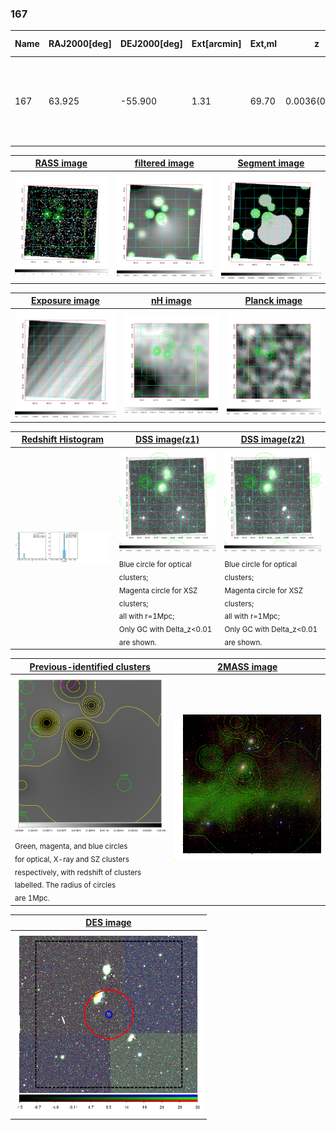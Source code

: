<div STYLE="page-break-after: always;"></div>

### 167

|Name|RAJ2000[deg]|DEJ2000[deg] |Ext[arcmin]| Ext,ml | z | z_src| C|GC(XSZ,Delta_z<0.01)| GC(OPT,Delta_z<0.01)|GC| R_sig[arcmin] | R500[arcmin] | R500[Mpc]| CRsig[c/s] | CR500[c/s] |L500[1E44 erg/s]|F500[1E-12 erg/s/cm^2]| M500[1E14 Msun]|Tx[keV]|Cnt_sig|Beta|Rc[arcmin]|Comment|Alias|
|---|---|---|---|---|---|------|---|--------|---------|----------|---|---|---|---|---|---|---|---|---|---|---|---|---|---|
|167| 63.925| -55.900| 1.31| 69.70| 0.0036(0.005)| z1,| G| -| -| N| 33.725| 64.015| 0.286| 0.307(0.068)| 0.336(0.079)| 0.002(0.000)| 6.091(1.330)| 0.07(0.01)| 0.40(0.03)| 247.2| 0.503(-0.003+0.006)| 6.760(-0.200+0.302)| An XSZ cluster with $z$ = 0.3650 and offset = 0.14 Mpc (30 arcmin)| t018|

|[RASS image](../image/167/167_img.pdf)|[filtered image](../image/167/167_fil.pdf)|[Segment image](../image/167/167_seg.pdf)|
|-------------------|--------------------|-------------------|
| <img src="../image/167/167_img.png" width="300">  | <img src="../image/167/167_fil.png" width="300">   | <img src="../image/167/167_seg.png" width="300">  |

|[Exposure image](../image/167/167_mex.pdf)| [nH image](../image/167/167_nh.pdf)| [Planck image](../image/167/167_p.pdf)|
|-------------------|--------------------|-------------------|
|<img src="../image/167/167_mex.png" width="300">   | <img src="../image/167/167_nh.png" width="300">    | <img src="../image/167/167_p.png" width="300"> |

|[Redshift Histogram](../image/167/167_zg.pdf) | [DSS image(z1)](../image/167/167_dss_z1.pdf)      |  [DSS image(z2)](../image/167/167_dss_z2.pdf)    |
|-------------------|--------------------|-------------------|
|<img src="../image/167/167_zg.png" width="300"> |<img src="../image/167/167_dss_z1.png" width="300"> <sub><br>Blue circle for optical clusters; <br>Magenta circle for XSZ clusters; <br>all with r=1Mpc; <br>Only GC with Delta_z<0.01 are shown. </sub>| <img src="../image/167/167_dss_z2.png" width="300"><sub><br>Blue circle for optical clusters; <br>Magenta circle for XSZ clusters; <br>all with r=1Mpc; <br>Only GC with Delta_z<0.01 are shown. </sub> |

|[Previous-identified clusters](../image/167/167_gc.pdf) | [2MASS image](../image/167/167_2mass.pdf)      |
|-------------------|-------------------|
|<img src=../image/167/167_gc.png width="300"> <br><sub>Green, magenta, and blue circles <br>for optical, X-ray and SZ clusters <br>respectively, with redshift of clusters <br>labelled. The radius of circles <br>are 1Mpc.</sub>|<img src="../image/167/167_2mass.png" width="300">  |

|[DES image](../image/167/167_des.pdf)   |
|-------------------|
| <img src="../image/167/167_des.png" width="300">  |
